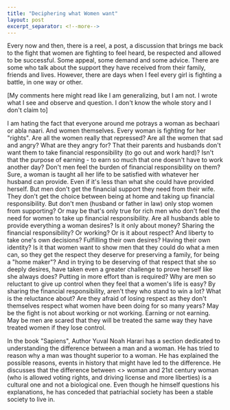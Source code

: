 ```yaml
---
title: "Deciphering what Women want"
layout: post
excerpt_separator: <!--more-->
---
```


Every now and then, there is a reel, a post, a discussion that brings me back to the fight that women are fighting to feel heard, be respected and allowed to be successful. Some appeal, some demand and some advice. There are some who talk about the support they have received from their family, friends and lives. However, there are days when I feel every girl is fighting a battle, in one way or other. 

 <!--more-->

[My comments here might read like I am generalizing, but I am not. I wrote what I see and observe and question. I don't know the whole story and I don't claim to]

I am hating the fact that everyone around me potrays a woman as bechaari or abla naari. And women themselves. Every woman is fighting for her "rights". Are all the women really that repressed? Are all the women that sad and angry? What are they angry for? That their parents and husbands don't want them to take financial responsibility (to go out and work hard)? Isn't that the purpose of earning - to earn so much that one doesn't have to work another day?   Don't men feel the burden of financial responsibility on them? Sure, a woman is taught all her life to be satisfied with whatever her husband can provide. Even if it's less than what she could have provided herself. But men don't get the financial support they need from their wife. They don't get the choice between being at home and taking up financial responsibility. But don't men (husband or father in law) only stop women from supporting? Or may be that's only true for rich men who don't feel the need for women to take up financial responsibility. Are all husbands able to provide everything a woman desires? Is it only about money? Sharing the financial responsibility? Or working? Or is it about respect? And liberty to take one's own decisions? Fulfilling their own desires? Having their own identity? Is it that women want to show men that they could do what a men can, so they get the respect they deserve for preserving a family, for being a "home maker"? And in trying to be deserving of that respect that she so deeply desires, have taken even a greater challenge to prove herself like she always does? Putting in more effort than is required? Why are men so reluctant to give up control when they feel that a women's life is easy? By sharing the financial responsibility, aren't they who stand to win a lot? What is the reluctance about? Are they afraid of losing respect as they don't themselves respect what women have been doing for so many years? May be the fight is not about working or not working. Earning or not earning. May be men are scared that they will be treated the same way they have treated women if they lose control.

In the book "Sapiens", Author Yuval Noah Harari has a section dedicated to understanding the difference between a man and a woman. He has tried to reason why a man was thought superior to a woman. He has explained the possible reasons, events in history that might have led to the difference. He discusses that the difference between <> woman and 21st century woman (who is allowed voting rights, and driving license and more liberties) is a cultural one and not a biological one. Even though he himself questions his explanations, he has conceded that patriachial society has been a stable society to live in. 
